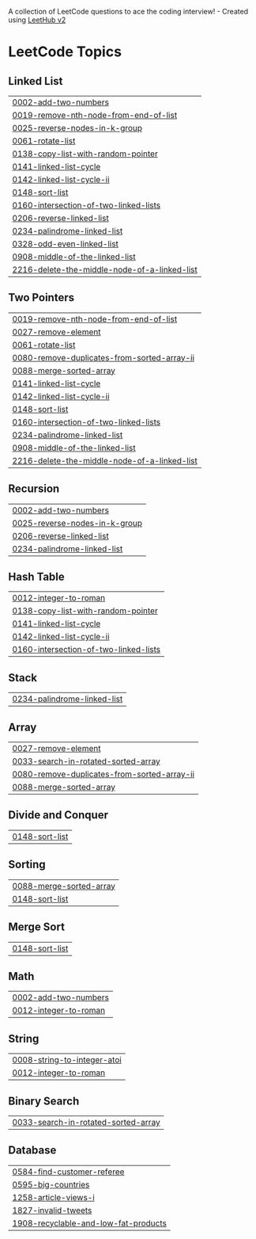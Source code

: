A collection of LeetCode questions to ace the coding interview! - Created using [LeetHub v2](https://github.com/arunbhardwaj/LeetHub-2.0)
<!---LeetCode Topics Start-->
# LeetCode Topics
## Linked List
|  |
| ------- |
| [0002-add-two-numbers](https://github.com/p-limbachiya/leetcode/tree/master/0002-add-two-numbers) |
| [0019-remove-nth-node-from-end-of-list](https://github.com/p-limbachiya/leetcode/tree/master/0019-remove-nth-node-from-end-of-list) |
| [0025-reverse-nodes-in-k-group](https://github.com/p-limbachiya/leetcode/tree/master/0025-reverse-nodes-in-k-group) |
| [0061-rotate-list](https://github.com/p-limbachiya/leetcode/tree/master/0061-rotate-list) |
| [0138-copy-list-with-random-pointer](https://github.com/p-limbachiya/leetcode/tree/master/0138-copy-list-with-random-pointer) |
| [0141-linked-list-cycle](https://github.com/p-limbachiya/leetcode/tree/master/0141-linked-list-cycle) |
| [0142-linked-list-cycle-ii](https://github.com/p-limbachiya/leetcode/tree/master/0142-linked-list-cycle-ii) |
| [0148-sort-list](https://github.com/p-limbachiya/leetcode/tree/master/0148-sort-list) |
| [0160-intersection-of-two-linked-lists](https://github.com/p-limbachiya/leetcode/tree/master/0160-intersection-of-two-linked-lists) |
| [0206-reverse-linked-list](https://github.com/p-limbachiya/leetcode/tree/master/0206-reverse-linked-list) |
| [0234-palindrome-linked-list](https://github.com/p-limbachiya/leetcode/tree/master/0234-palindrome-linked-list) |
| [0328-odd-even-linked-list](https://github.com/p-limbachiya/leetcode/tree/master/0328-odd-even-linked-list) |
| [0908-middle-of-the-linked-list](https://github.com/p-limbachiya/leetcode/tree/master/0908-middle-of-the-linked-list) |
| [2216-delete-the-middle-node-of-a-linked-list](https://github.com/p-limbachiya/leetcode/tree/master/2216-delete-the-middle-node-of-a-linked-list) |
## Two Pointers
|  |
| ------- |
| [0019-remove-nth-node-from-end-of-list](https://github.com/p-limbachiya/leetcode/tree/master/0019-remove-nth-node-from-end-of-list) |
| [0027-remove-element](https://github.com/p-limbachiya/leetcode/tree/master/0027-remove-element) |
| [0061-rotate-list](https://github.com/p-limbachiya/leetcode/tree/master/0061-rotate-list) |
| [0080-remove-duplicates-from-sorted-array-ii](https://github.com/p-limbachiya/leetcode/tree/master/0080-remove-duplicates-from-sorted-array-ii) |
| [0088-merge-sorted-array](https://github.com/p-limbachiya/leetcode/tree/master/0088-merge-sorted-array) |
| [0141-linked-list-cycle](https://github.com/p-limbachiya/leetcode/tree/master/0141-linked-list-cycle) |
| [0142-linked-list-cycle-ii](https://github.com/p-limbachiya/leetcode/tree/master/0142-linked-list-cycle-ii) |
| [0148-sort-list](https://github.com/p-limbachiya/leetcode/tree/master/0148-sort-list) |
| [0160-intersection-of-two-linked-lists](https://github.com/p-limbachiya/leetcode/tree/master/0160-intersection-of-two-linked-lists) |
| [0234-palindrome-linked-list](https://github.com/p-limbachiya/leetcode/tree/master/0234-palindrome-linked-list) |
| [0908-middle-of-the-linked-list](https://github.com/p-limbachiya/leetcode/tree/master/0908-middle-of-the-linked-list) |
| [2216-delete-the-middle-node-of-a-linked-list](https://github.com/p-limbachiya/leetcode/tree/master/2216-delete-the-middle-node-of-a-linked-list) |
## Recursion
|  |
| ------- |
| [0002-add-two-numbers](https://github.com/p-limbachiya/leetcode/tree/master/0002-add-two-numbers) |
| [0025-reverse-nodes-in-k-group](https://github.com/p-limbachiya/leetcode/tree/master/0025-reverse-nodes-in-k-group) |
| [0206-reverse-linked-list](https://github.com/p-limbachiya/leetcode/tree/master/0206-reverse-linked-list) |
| [0234-palindrome-linked-list](https://github.com/p-limbachiya/leetcode/tree/master/0234-palindrome-linked-list) |
## Hash Table
|  |
| ------- |
| [0012-integer-to-roman](https://github.com/p-limbachiya/leetcode/tree/master/0012-integer-to-roman) |
| [0138-copy-list-with-random-pointer](https://github.com/p-limbachiya/leetcode/tree/master/0138-copy-list-with-random-pointer) |
| [0141-linked-list-cycle](https://github.com/p-limbachiya/leetcode/tree/master/0141-linked-list-cycle) |
| [0142-linked-list-cycle-ii](https://github.com/p-limbachiya/leetcode/tree/master/0142-linked-list-cycle-ii) |
| [0160-intersection-of-two-linked-lists](https://github.com/p-limbachiya/leetcode/tree/master/0160-intersection-of-two-linked-lists) |
## Stack
|  |
| ------- |
| [0234-palindrome-linked-list](https://github.com/p-limbachiya/leetcode/tree/master/0234-palindrome-linked-list) |
## Array
|  |
| ------- |
| [0027-remove-element](https://github.com/p-limbachiya/leetcode/tree/master/0027-remove-element) |
| [0033-search-in-rotated-sorted-array](https://github.com/p-limbachiya/leetcode/tree/master/0033-search-in-rotated-sorted-array) |
| [0080-remove-duplicates-from-sorted-array-ii](https://github.com/p-limbachiya/leetcode/tree/master/0080-remove-duplicates-from-sorted-array-ii) |
| [0088-merge-sorted-array](https://github.com/p-limbachiya/leetcode/tree/master/0088-merge-sorted-array) |
## Divide and Conquer
|  |
| ------- |
| [0148-sort-list](https://github.com/p-limbachiya/leetcode/tree/master/0148-sort-list) |
## Sorting
|  |
| ------- |
| [0088-merge-sorted-array](https://github.com/p-limbachiya/leetcode/tree/master/0088-merge-sorted-array) |
| [0148-sort-list](https://github.com/p-limbachiya/leetcode/tree/master/0148-sort-list) |
## Merge Sort
|  |
| ------- |
| [0148-sort-list](https://github.com/p-limbachiya/leetcode/tree/master/0148-sort-list) |
## Math
|  |
| ------- |
| [0002-add-two-numbers](https://github.com/p-limbachiya/leetcode/tree/master/0002-add-two-numbers) |
| [0012-integer-to-roman](https://github.com/p-limbachiya/leetcode/tree/master/0012-integer-to-roman) |
## String
|  |
| ------- |
| [0008-string-to-integer-atoi](https://github.com/p-limbachiya/leetcode/tree/master/0008-string-to-integer-atoi) |
| [0012-integer-to-roman](https://github.com/p-limbachiya/leetcode/tree/master/0012-integer-to-roman) |
## Binary Search
|  |
| ------- |
| [0033-search-in-rotated-sorted-array](https://github.com/p-limbachiya/leetcode/tree/master/0033-search-in-rotated-sorted-array) |
## Database
|  |
| ------- |
| [0584-find-customer-referee](https://github.com/p-limbachiya/leetcode/tree/master/0584-find-customer-referee) |
| [0595-big-countries](https://github.com/p-limbachiya/leetcode/tree/master/0595-big-countries) |
| [1258-article-views-i](https://github.com/p-limbachiya/leetcode/tree/master/1258-article-views-i) |
| [1827-invalid-tweets](https://github.com/p-limbachiya/leetcode/tree/master/1827-invalid-tweets) |
| [1908-recyclable-and-low-fat-products](https://github.com/p-limbachiya/leetcode/tree/master/1908-recyclable-and-low-fat-products) |
<!---LeetCode Topics End-->